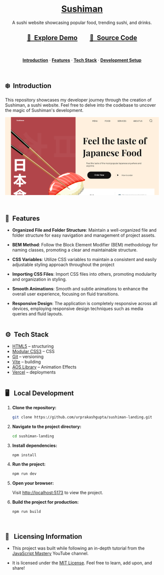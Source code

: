 <a href="https://sushiman-landing-five.vercel.app">
  <h1 align="center">Sushiman</h1>
</a>

<p align="center">
  A sushi website showcasing popular food, trending sushi, and drinks.
</p>

   <p align=center>
  <p>
</a>

<h2 align="center">

[🚀&nbsp; Explore Demo](https://sushiman-landing-five.vercel.app) &nbsp;&nbsp;&nbsp;&nbsp;&nbsp;&nbsp; [📂&nbsp; Source Code](https://github.com/urprakashgupta/sushiman-landing)

</h2>
<br>

<p align="center">
  <a href="#introduction"><strong>Introduction</strong></a> 
    ·&nbsp;<a href="#features"><strong>Features</strong></a> 
    ·&nbsp;<a href="#tech-stack"><strong>Tech Stack</strong></a>
    ·&nbsp;<a href="#local-development"><strong>Development Setup</strong></a> 
</p>
<br>

## <a name="introduction">❄️&nbsp; Introduction</a>

This repository showcases my developer journey through the creation of Sushiman, a sushi website. Feel free to delve into the codebase to uncover the magic of Sushiman's development.

<a href="https://sushiman-landing-five.vercel.app">
   <p align=center>
    <img width = "550px" alt="Jio Network blocking the view? Network switch reveals the magic!" src="./assets/image.png">
  <p>
</a>
<br>

## <a name="features">🔋&nbsp; Features</a>

- **Organized File and Folder Structure**: Maintain a well-organized file and folder structure for easy navigation and management of project assets.

- **BEM Method**: Follow the Block Element Modifier (BEM) methodology for naming classes, promoting a clear and maintainable structure.

- **CSS Variables**: Utilize CSS variables to maintain a consistent and easily adjustable styling approach throughout the project

- **Importing CSS Files**: Import CSS files into others, promoting modularity and organization in styling.

- **Smooth Animations**: Smooth and subtle animations to enhance the overall user experience, focusing on fluid transitions.

- **Responsive Design**: The application is completely responsive across all devices, employing responsive design techniques such as media queries and fluid layouts.
  <br><br>

## <a name="tech-stack">⚙️&nbsp; Tech Stack</a>

- [HTML5](https://developer.mozilla.org/en-US/docs/Web/HTML) – structuring
- [Modular CSS3](https://developer.mozilla.org/en-US/docs/Web/CSS) – CSS
- [Git](https://git-scm.com/) – versioning
- [Vite](https://vitejs.dev/) – building
- [AOS Library](https://michalsnik.github.io/aos/) – Animation Effects
- [Vercel](https://vercel.com/) – deployments
  <br><br>

## <a name="local-development"> 🖥️&nbsp;&nbsp; Local Development</a>

1. **Clone the repository:**

   ```bash
   git clone https://github.com/urprakashgupta/sushiman-landing.git
   ```

2. **Navigate to the project directory:**

   ```bash
   cd sushiman-landing
   ```

3. **Install dependencies:**

   ```bash
   npm install
   ```

4. **Run the project:**

   ```bash
   npm run dev
   ```

5. **Open your browser:**

   Visit [http://localhost:5173](http://localhost:5173) to view the project.

6. **Build the project for production:**
   ```bash
   npm run build
   ```
   <br>

## 🪪&nbsp;&nbsp; Licensing Information

- This project was built while following an in-depth tutorial from the [JavaScript Mastery](https://www.youtube.com/@javascriptmastery/videos) YouTube channel.

- It is licensed under the [MIT License](./LICENSE). Feel free to learn, add upon, and share!
